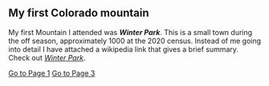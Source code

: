 ## My first Colorado mountain

My first Mountain I attended was ***Winter Park***. This is a small town during the off season, approximately 1000 at the 2020 census. Instead of me going into detail I have attached a wikipedia link that gives a brief 
summary. Check out *[Winter Park](https://en.wikipedia.org/wiki/Winter_Park,_Colorado)*.

[Go to Page 1](Page1.md)      [Go to Page 3](Page3.md)
